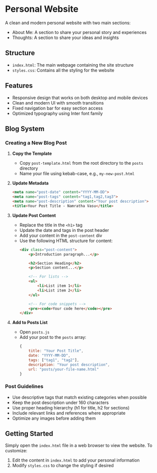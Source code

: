 # Personal Website

A clean and modern personal website with two main sections:
- About Me: A section to share your personal story and experiences
- Thoughts: A section to share your ideas and insights

## Structure
- `index.html`: The main webpage containing the site structure
- `styles.css`: Contains all the styling for the website

## Features
- Responsive design that works on both desktop and mobile devices
- Clean and modern UI with smooth transitions
- Fixed navigation bar for easy section access
- Optimized typography using Inter font family

## Blog System

### Creating a New Blog Post

1. **Copy the Template**
   - Copy `post-template.html` from the root directory to the `posts` directory
   - Name your file using kebab-case, e.g., `my-new-post.html`

2. **Update Metadata**
   ```html
   <meta name="post-date" content="YYYY-MM-DD">
   <meta name="post-tags" content="tag1,tag2,tag3">
   <meta name="post-description" content="Your post description">
   <title>Your Post Title - Namratha Vasu</title>
   ```

3. **Update Post Content**
   - Replace the title in the `<h1>` tag
   - Update the date and tags in the post header
   - Add your content in the `post-content` div
   - Use the following HTML structure for content:
     ```html
     <div class="post-content">
         <p>Introduction paragraph...</p>

         <h2>Section Heading</h2>
         <p>Section content...</p>

         <!-- For lists -->
         <ul>
             <li>List item 1</li>
             <li>List item 2</li>
         </ul>

         <!-- For code snippets -->
         <pre><code>Your code here</code></pre>
     </div>
     ```

4. **Add to Posts List**
   - Open `posts.js`
   - Add your post to the `posts` array:
     ```javascript
     {
         title: "Your Post Title",
         date: "YYYY-MM-DD",
         tags: ["tag1", "tag2"],
         description: "Your post description",
         url: "posts/your-file-name.html"
     }
     ```

### Post Guidelines
- Use descriptive tags that match existing categories when possible
- Keep the post description under 160 characters
- Use proper heading hierarchy (h1 for title, h2 for sections)
- Include relevant links and references where appropriate
- Optimize any images before adding them

## Getting Started
Simply open the `index.html` file in a web browser to view the website. To customize:
1. Edit the content in `index.html` to add your personal information
2. Modify `styles.css` to change the styling if desired
